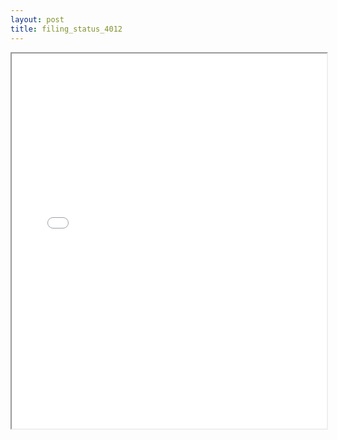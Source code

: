 ```yaml
---
layout: post
title: filing_status_4012
---
```


<div class="pdf-container">
<iframe src="/ea/assets/pdfs/filing_status_4012.pdf" height="600" width="100%" allowFullScreen="true"></iframe>
</div>

